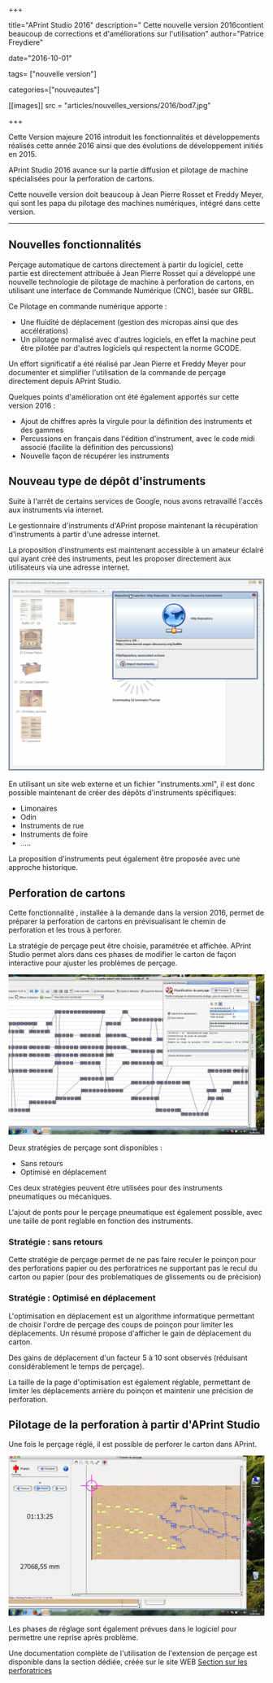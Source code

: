 +++

title="APrint Studio 2016"
description=" Cette nouvelle version 2016contient beaucoup de corrections et d'améliorations sur l'utilisation"
author="Patrice Freydiere"

date="2016-10-01"

tags= ["nouvelle version"]

categories=["nouveautes"]


[[images]]
  src = "articles/nouvelles_versions/2016/bod7.jpg"


+++


Cette Version majeure 2016 introduit les fonctionnalités et développements réalisés cette année 2016 ainsi que des évolutions de développement initiés en 2015.

APrint Studio 2016 avance sur la partie diffusion et pilotage de machine spécialisées pour la perforation de cartons.

Cette nouvelle version doit beaucoup à Jean Pierre Rosset et Freddy Meyer, qui sont les papa du pilotage des machines numériques, intégré dans cette version.

***

## Nouvelles fonctionnalités

Perçage automatique de cartons directement à partir du logiciel, cette partie est directement attribuée à Jean Pierre Rosset qui a développé une nouvelle technologie de pilotage de machine à perforation de cartons, en utilisant une interface de Commande Numérique (CNC), basée sur GRBL. 

Ce Pilotage en commande numérique apporte :

- Une fluidité de déplacement (gestion des micropas ainsi que des accélérations)
- Un pilotage normalisé avec d'autres logiciels, en effet la machine peut être pilotée par d'autres logiciels qui respectent la norme GCODE. 



Un effort significatif a été réalisé par Jean Pierre et Freddy Meyer pour documenter et simplifier l'utilisation de la commande de perçage directement depuis APrint Studio.



Quelques points d'amélioration ont été également apportés sur cette version 2016 :

- Ajout de chiffres après la virgule pour la définition des instruments et des gammes
- Percussions en français dans l'édition d'instrument, avec le code midi associé (facilite la définition des percussions)
- Nouvelle façon de récupérer les instruments




## Nouveau type de dépôt d'instruments

Suite à l'arrêt de certains services de Google, nous avons retravaillé l'accès aux instruments via internet.

Le gestionnaire d'instruments d'APrint propose maintenant la récupération d'instruments à partir d'une adresse internet. 

La proposition d'instruments est maintenant accessible à un amateur éclairé qui ayant créé des instruments, peut les proposer directement aux utilisateurs via une adresse internet. 

![](depot.png)



En utilisant un site web externe et un fichier "instruments.xml",  il est donc possible maintenant de créer des dépôts d'instruments spécifiques:

- Limonaires
- Odin
- Instruments de rue
- Instruments de foire
- ..... 

La proposition d'instruments peut également être proposée avec une approche historique. 



## Perforation de cartons 

Cette fonctionnalité , installée à la demande dans la version 2016, permet de préparer la perforation de cartons en prévisualisant le chemin de perforation et les trous à perforer.

La stratégie de perçage peut être choisie, paramétrée et affichée. APrint Studio permet alors dans ces phases de modifier le carton de façon interactive pour ajuster les problèmes de perçage.



![bod4.jpg](bod4.jpg)



Deux stratégies de perçage sont disponibles :

- Sans retours
- Optimisé en déplacement

Ces deux stratégies peuvent être utilisées pour des instruments pneumatiques ou mécaniques.

L'ajout de ponts pour le perçage pneumatique est également possible, avec une taille de pont reglable en fonction des instruments.

### Stratégie : sans retours

Cette stratégie de perçage permet de ne pas faire reculer le poinçon pour des perforations papier ou des perforatrices ne supportant pas le recul du carton ou papier (pour des problematiques de glissements ou de précision)

### Stratégie : Optimisé en déplacement

L'optimisation en déplacement est un algorithme informatique permettant de choisir l'ordre de perçage des coups de poinçon pour limiter les déplacements. Un résumé propose d'afficher le gain de déplacement du carton. 

Des gains de déplacement d'un facteur 5 à 10 sont observés (réduisant considérablement le temps de perçage).

La taille de la page d'optimisation est également réglable, permettant de limiter les déplacements arrière du poinçon et maintenir une précision de perforation.



## Pilotage de la perforation à partir d'APrint Studio

Une fois le perçage réglé, il est possible de perforer le carton dans APrint.

![bod7.jpg](bod7.jpg)



Les phases de réglage sont également prévues dans le logiciel pour permettre une reprise après problème.



Une documentation complète de l'utilisation de l'extension de perçage est disponible dans la section dédiée, créée sur le site WEB [Section sur les perforatrices](../../../../krunch.html)



